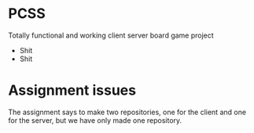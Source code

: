 # PCSS
Totally functional and working client server board game project
* Shit
* Shit

# Assignment issues
The assignment says to make two repositories, one for the client and one for the server, but we have only made one repository.
